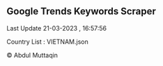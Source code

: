 

## Google Trends Keywords Scraper 
 
Last Update 21-03-2023 , 16:57:56

Country List :
VIETNAM.json



© Abdul Muttaqin 
